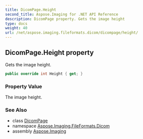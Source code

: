 ```yaml
---
title: DicomPage.Height
second_title: Aspose.Imaging for .NET API Reference
description: DicomPage property. Gets the image height
type: docs
weight: 40
url: /net/aspose.imaging.fileformats.dicom/dicompage/height/
---
```

## DicomPage.Height property

Gets the image height.

```csharp
public override int Height { get; }
```

### Property Value

The image height.

### See Also

* class [DicomPage](../)
* namespace [Aspose.Imaging.FileFormats.Dicom](../../dicompage/)
* assembly [Aspose.Imaging](../../../)


